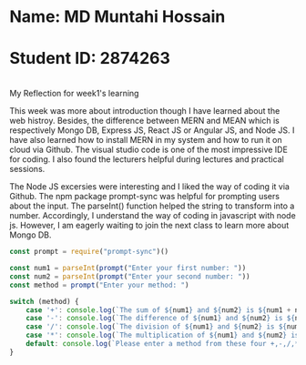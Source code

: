 # Name: MD Muntahi Hossain  
# Student ID: 2874263
<br>
My Reflection for week1's learning

This week was more about introduction though I have learned about the web histroy. 
Besides, the difference between MERN and MEAN which is respectively Mongo DB, Express JS, React JS or Angular JS, and Node JS.
I have also learned how to install MERN in my system and how to run it on cloud via Github. The visual studio code is one of the most impressive IDE for coding. I also found the lecturers helpful during lectures and practical sessions.

The Node JS excersies were interesting and I liked the way of coding it via Github. 
The npm package prompt-sync was helpful for prompting users about the input. 
The parseInt() function helped the string to transform into a number.
Accordingly, I understand the way of coding in javascript with node js. 
However, I am eagerly waiting to join the next class to learn more about Mongo DB.

```javascript
const prompt = require("prompt-sync")()

const num1 = parseInt(prompt("Enter your first number: "))
const num2 = parseInt(prompt("Enter your second number: "))
const method = prompt("Enter your method: ")

switch (method) {
    case '+': console.log(`The sum of ${num1} and ${num2} is ${num1 + num2}`);break;
    case '-': console.log(`The difference of ${num1} and ${num2} is ${num1 - num2}`);break;
    case '/': console.log(`The division of ${num1} and ${num2} is ${num1 / num2}`);break;
    case '*': console.log(`The multiplication of ${num1} and ${num2} is ${num1 * num2}`);break;
    default: console.log(`Please enter a method from these four +,-,/,*`); 
}
```

